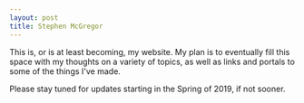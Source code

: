 ```yaml
---
layout: post
title: Stephen McGregor
---
```


This is, or is at least becoming, my website.  My plan is to eventually fill this space with my thoughts on a variety of topics, as well as links and portals to some of the things I've made.

Please stay tuned for updates starting in the Spring of 2019, if not sooner.

